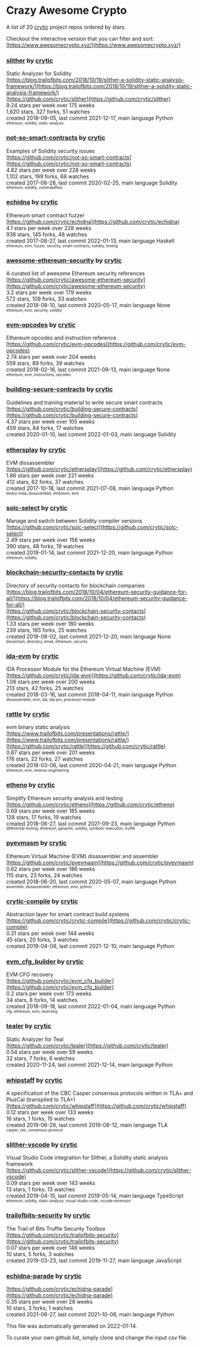 # Crazy Awesome Crypto
A list of 20 [crytic](https://github.com/crytic) project repos ordered by stars.  

Checkout the interactive version that you can filter and sort: 
[https://www.awesomecrypto.xyz/](https://www.awesomecrypto.xyz/)  


### [slither](https://github.com/crytic/slither) by [crytic](https://github.com/crytic)  
Static Analyzer for Solidity  
[https://blog.trailofbits.com/2018/10/19/slither-a-solidity-static-analysis-framework/](https://blog.trailofbits.com/2018/10/19/slither-a-solidity-static-analysis-framework/)  
[https://github.com/crytic/slither](https://github.com/crytic/slither)  
9.24 stars per week over 175 weeks  
1,620 stars, 327 forks, 51 watches  
created 2018-09-05, last commit 2021-12-17, main language Python  
<sub><sup>ethereum, solidity, static-analysis</sup></sub>


### [not-so-smart-contracts](https://github.com/crytic/not-so-smart-contracts) by [crytic](https://github.com/crytic)  
Examples of Solidity security issues  
[https://github.com/crytic/not-so-smart-contracts](https://github.com/crytic/not-so-smart-contracts)  
4.82 stars per week over 228 weeks  
1,102 stars, 199 forks, 68 watches  
created 2017-08-28, last commit 2020-02-25, main language Solidity  
<sub><sup>ethereum, solidity, vulnerabilities</sup></sub>


### [echidna](https://github.com/crytic/echidna) by [crytic](https://github.com/crytic)  
Ethereum smart contract fuzzer  
[https://github.com/crytic/echidna](https://github.com/crytic/echidna)  
4.1 stars per week over 228 weeks  
938 stars, 145 forks, 48 watches  
created 2017-08-27, last commit 2022-01-13, main language Haskell  
<sub><sup>ethereum, evm, fuzzer, security, smart-contracts, solidity, testing</sup></sub>


### [awesome-ethereum-security](https://github.com/crytic/awesome-ethereum-security) by [crytic](https://github.com/crytic)  
A curated list of awesome Ethereum security references  
[https://github.com/crytic/awesome-ethereum-security](https://github.com/crytic/awesome-ethereum-security)  
3.2 stars per week over 179 weeks  
572 stars, 109 forks, 33 watches  
created 2018-08-10, last commit 2020-05-17, main language None  
<sub><sup>ethereum, evm, security, solidity</sup></sub>


### [evm-opcodes](https://github.com/crytic/evm-opcodes) by [crytic](https://github.com/crytic)  
Ethereum opcodes and instruction reference  
[https://github.com/crytic/evm-opcodes](https://github.com/crytic/evm-opcodes)  
2.74 stars per week over 204 weeks  
559 stars, 89 forks, 39 watches  
created 2018-02-16, last commit 2021-09-13, main language None  
<sub><sup>ethereum, evm, instructions, opcodes</sup></sub>


### [building-secure-contracts](https://github.com/crytic/building-secure-contracts) by [crytic](https://github.com/crytic)  
Guidelines and training material to write secure smart contracts  
[https://github.com/crytic/building-secure-contracts](https://github.com/crytic/building-secure-contracts)  
4.37 stars per week over 105 weeks  
459 stars, 84 forks, 17 watches  
created 2020-01-10, last commit 2022-01-03, main language Solidity  


### [ethersplay](https://github.com/crytic/ethersplay) by [crytic](https://github.com/crytic)  
EVM dissassembler  
[https://github.com/crytic/ethersplay](https://github.com/crytic/ethersplay)  
1.86 stars per week over 221 weeks  
412 stars, 62 forks, 37 watches  
created 2017-10-18, last commit 2021-07-08, main language Python  
<sub><sup>binary-ninja, disassembler, ethereum, evm</sup></sub>


### [solc-select](https://github.com/crytic/solc-select) by [crytic](https://github.com/crytic)  
Manage and switch between Solidity compiler versions  
[https://github.com/crytic/solc-select](https://github.com/crytic/solc-select)  
2.49 stars per week over 156 weeks  
390 stars, 48 forks, 19 watches  
created 2019-01-14, last commit 2021-12-20, main language Python  
<sub><sup>ethereum, solidity</sup></sub>


### [blockchain-security-contacts](https://github.com/crytic/blockchain-security-contacts) by [crytic](https://github.com/crytic)  
Directory of security contacts for blockchain companies  
[https://blog.trailofbits.com/2018/10/04/ethereum-security-guidance-for-all/](https://blog.trailofbits.com/2018/10/04/ethereum-security-guidance-for-all/)  
[https://github.com/crytic/blockchain-security-contacts](https://github.com/crytic/blockchain-security-contacts)  
1.33 stars per week over 180 weeks  
239 stars, 165 forks, 25 watches  
created 2018-08-02, last commit 2021-12-20, main language None  
<sub><sup>blockchain, directory, email, ethereum, security</sup></sub>


### [ida-evm](https://github.com/crytic/ida-evm) by [crytic](https://github.com/crytic)  
IDA Processor Module for the Ethereum Virtual Machine (EVM)  
[https://github.com/crytic/ida-evm](https://github.com/crytic/ida-evm)  
1.06 stars per week over 200 weeks  
213 stars, 42 forks, 25 watches  
created 2018-03-16, last commit 2018-04-11, main language Python  
<sub><sup>dissassembler, evm, ida, ida-pro, processor-module</sup></sub>


### [rattle](https://github.com/crytic/rattle) by [crytic](https://github.com/crytic)  
evm binary static analysis  
[https://www.trailofbits.com/presentations/rattle/](https://www.trailofbits.com/presentations/rattle/)  
[https://github.com/crytic/rattle](https://github.com/crytic/rattle)  
0.87 stars per week over 201 weeks  
176 stars, 22 forks, 27 watches  
created 2018-03-06, last commit 2020-04-21, main language Python  
<sub><sup>ethereum, evm, reverse-engineering</sup></sub>


### [etheno](https://github.com/crytic/etheno) by [crytic](https://github.com/crytic)  
Simplify Ethereum security analysis and testing  
[https://github.com/crytic/etheno](https://github.com/crytic/etheno)  
0.69 stars per week over 185 weeks  
128 stars, 17 forks, 19 watches  
created 2018-06-27, last commit 2021-09-23, main language Python  
<sub><sup>differential-testing, ethereum, ganache, solidity, symbolic-execution, truffle</sup></sub>


### [pyevmasm](https://github.com/crytic/pyevmasm) by [crytic](https://github.com/crytic)  
Ethereum Virtual Machine (EVM) disassembler and assembler  
[https://github.com/crytic/pyevmasm](https://github.com/crytic/pyevmasm)  
0.62 stars per week over 186 weeks  
115 stars, 23 forks, 24 watches  
created 2018-06-20, last commit 2020-05-07, main language Python  
<sub><sup>assembler, dissassembler, ethereum, evm, python</sup></sub>


### [crytic-compile](https://github.com/crytic/crytic-compile) by [crytic](https://github.com/crytic)  
Abstraction layer for smart contract build systems  
[https://github.com/crytic/crytic-compile](https://github.com/crytic/crytic-compile)  
0.31 stars per week over 144 weeks  
45 stars, 20 forks, 3 watches  
created 2019-04-08, last commit 2021-12-10, main language Python  


### [evm_cfg_builder](https://github.com/crytic/evm_cfg_builder) by [crytic](https://github.com/crytic)  
EVM CFG recovery  
[https://github.com/crytic/evm_cfg_builder](https://github.com/crytic/evm_cfg_builder)  
0.2 stars per week over 173 weeks  
34 stars, 8 forks, 14 watches  
created 2018-09-18, last commit 2022-01-04, main language Python  
<sub><sup>cfg, ethereum, evm, reversing</sup></sub>


### [tealer](https://github.com/crytic/tealer) by [crytic](https://github.com/crytic)  
Static Analyzer for Teal  
[https://github.com/crytic/tealer](https://github.com/crytic/tealer)  
0.54 stars per week over 59 weeks  
32 stars, 7 forks, 6 watches  
created 2020-11-24, last commit 2021-12-14, main language Python  


### [whipstaff](https://github.com/crytic/whipstaff) by [crytic](https://github.com/crytic)  
A specification of the CBC Casper consensus protocols written in TLA+ and PlusCal (transpiled to TLA+)  
[https://github.com/crytic/whipstaff](https://github.com/crytic/whipstaff)  
0.12 stars per week over 133 weeks  
16 stars, 1 forks, 15 watches  
created 2019-06-28, last commit 2019-08-12, main language TLA  
<sub><sup>casper, cbc, consensus-protocol</sup></sub>


### [slither-vscode](https://github.com/crytic/slither-vscode) by [crytic](https://github.com/crytic)  
Visual Studio Code integration for Slither, a Solidity static analysis framework  
[https://github.com/crytic/slither-vscode](https://github.com/crytic/slither-vscode)  
0.09 stars per week over 143 weeks  
13 stars, 1 forks, 13 watches  
created 2019-04-15, last commit 2019-05-14, main language TypeScript  
<sub><sup>ethereum, solidity, static-analysis, visual-studio-code, vscode-extension</sup></sub>


### [trailofbits-security](https://github.com/crytic/trailofbits-security) by [crytic](https://github.com/crytic)  
The Trail of Bits Truffle Security Toolbox  
[https://github.com/crytic/trailofbits-security](https://github.com/crytic/trailofbits-security)  
0.07 stars per week over 146 weeks  
10 stars, 5 forks, 3 watches  
created 2019-03-23, last commit 2019-11-27, main language JavaScript  


### [echidna-parade](https://github.com/crytic/echidna-parade) by [crytic](https://github.com/crytic)  
  
[https://github.com/crytic/echidna-parade](https://github.com/crytic/echidna-parade)  
0.35 stars per week over 28 weeks  
10 stars, 3 forks, 1 watches  
created 2021-06-27, last commit 2021-10-08, main language Python  


This file was automatically generated on 2022-01-14.  

To curate your own github list, simply clone and change the input csv file.  